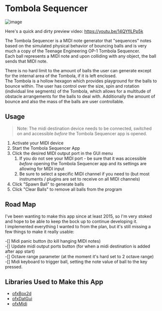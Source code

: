 # Tombola Sequencer


![image](https://user-images.githubusercontent.com/83029642/190852810-5fb24fb0-eabb-4ead-9136-472b6b2a274a.png)

Here's a quick and dirty preview video: https://youtu.be/14QYflLPp5k

The Tombola Sequencer is a MIDI note generator that "sequences" notes based on the simulated physical behavior of bouncing balls and is very much a copy of the Teenage Engineering OP-1 Tombola Sequencer.  
Each ball represents a MIDI note and upon colliding with any object, the ball sends that MIDI note.

There is no hard limit to the amount of balls the user can generate except for the internal area of the Tombola, if it is left enclosed.  
The Tombola is a hollow hexagon which provides playground for the balls to bounce within. The user has control over the size, spin and rotation (individual line segments) of the Tombola, which allows for a multitude of obstacle arrangements for the balls to deal with. Additionally the amount of bounce and also the mass of the balls are user controllable.

## Usage

> Note: The midi destination device needs to be connected, switched on and accessible *before* the Tombola Sequencer app is opened.

1. Activate your MIDI device
2. Start the Tombola Sequencer App
3. Click the desired MIDI output port in the GUI menu
   1. If you do not see your MIDI port - be sure that it was accessible *before* opening the Tombola Sequencer app and its settings are allowing for MIDI input
   2. Be sure to select a specific MIDI channel if you need to (but most instruments / plugins are set to receive on all MIDI channels)
4. Click "Spawn Ball" to generate balls
5. Click "Clear Balls" to remove all balls from the program

## Road Map

I've been wanting to make this app since at least 2015, so I'm very stoked and hope to be able to keep the bock up to continue developing it.   
I implemented everything I wanted to from the plan, but it's still missing a few things to make it really usable:   

-[] Midi panic button (to kill hanging MIDI notes)   
-[] Update midi output ports button (for when a midi destination is added after app start)   
-[] Octave range parameter (at the moment it's hard set to 2 octave range)    
-[] Midi keyboard to trigger ball, setting the note value of ball to the key pressed.   

## Libraries Used to Make this App
- [ofxBox2d](https://github.com/vanderlin/ofxBox2d)
- [ofxDatGui](https://github.com/braitsch/ofxDatGui)
- [ofxMidi](https://github.com/danomatika/ofxMidi)

